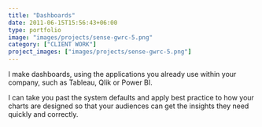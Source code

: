 ```yaml
---
title: "Dashboards"
date: 2011-06-15T15:56:43+06:00
type: portfolio
image: "images/projects/sense-gwrc-5.png"
category: ["CLIENT WORK"]
project_images: ["images/projects/sense-gwrc-5.png"]
---
```

I make dashboards, using the applications you already use within your company, such as Tableau, Qlik or Power BI.

I can take you past the system defaults and apply best practice to how your charts are designed so that your audiences can get the insights they need quickly and correctly.